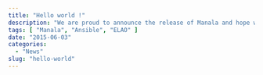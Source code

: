 ```yaml
---
title: "Hello world !"
description: "We are proud to announce the release of Manala and hope will be a fair friend to any devops."
tags: [ "Manala", "Ansible", "ELAO" ]
date: "2015-06-03"
categories:
  - "News"
slug: "hello-world"
---
```

